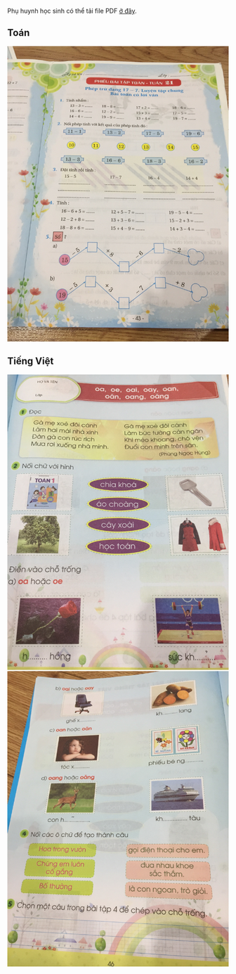 Phụ huynh học sinh có thể tải file PDF [ở đây](/img/20200220.pdf).
## Toán

![Toán](/img/20200224_T1.JPG)

## Tiếng Việt

![Tiếng Việt](/img/20200224_TV1.JPG)
![Tiếng Việt](/img/20200224_TV2.JPG)
